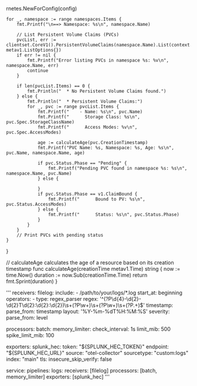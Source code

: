 rnetes.NewForConfig(config)
	
	for _, namespace := range namespaces.Items {
		fmt.Printf("\n==> Namespace: %s\n", namespace.Name)

		// List Persistent Volume Claims (PVCs)
		pvcList, err := clientset.CoreV1().PersistentVolumeClaims(namespace.Name).List(context.TODO(), metav1.ListOptions{})
		if err != nil {
			fmt.Printf("Error listing PVCs in namespace %s: %v\n", namespace.Name, err)
			continue
		}

		if len(pvcList.Items) == 0 {
			fmt.Println("  * No Persistent Volume Claims found.")
		} else {
			fmt.Println("  * Persistent Volume Claims:")
			for _, pvc := range pvcList.Items {
				fmt.Printf("    - Name: %s\n", pvc.Name)
				fmt.Printf("      Storage Class: %s\n", pvc.Spec.StorageClassName)
				fmt.Printf("      Access Modes: %v\n", pvc.Spec.AccessModes)

				age := calculateAge(pvc.CreationTimestamp)
				fmt.Printf("PVC Name: %s, Namespace: %s, Age: %s\n", pvc.Name, namespace.Name, age)

				if pvc.Status.Phase == "Pending" {
					fmt.Printf("Pending PVC found in namespace %s: %s\n", namespace.Name, pvc.Name)
				} else {

				}
				if pvc.Status.Phase == v1.ClaimBound {
					fmt.Printf("      Bound to PV: %s\n", pvc.Status.AccessModes)
				} else {
					fmt.Printf("      Status: %s\n", pvc.Status.Phase)
				}
			}
		}
		// Print PVCs with pending status
	}
}

// calculateAge calculates the age of a resource based on its creation timestamp
func calculateAge(creationTime metav1.Time) string {
	now := time.Now()
	duration := now.Sub(creationTime.Time)
	return fmt.Sprint(duration)
}





'''
receivers:
  filelog:
    include:
      - /path/to/your/logs/*.log
    start_at: beginning
    operators:
      - type: regex_parser
        regex: '^(?P<timestamp>\d{4}-\d{2}-\d{2}T\d{2}:\d{2}:\d{2})\s+(?P<level>\w+)\s+(?P<tag>\w+)\s+(?P<message>.+)$'
        timestamp:
          parse_from: timestamp
          layout: '%Y-%m-%dT%H:%M:%S'
        severity:
          parse_from: level

processors:
  batch:
  memory_limiter:
    check_interval: 1s
    limit_mib: 500
    spike_limit_mib: 100

exporters:
  splunk_hec:
    token: "${SPLUNK_HEC_TOKEN}"
    endpoint: "${SPLUNK_HEC_URL}"
    source: "otel-collector"
    sourcetype: "custom:logs"
    index: "main"
    tls:
      insecure_skip_verify: false

service:
  pipelines:
    logs:
      receivers: [filelog]
      processors: [batch, memory_limiter]
      exporters: [splunk_hec]
'''
